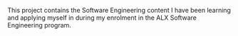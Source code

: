 This project contains the Software Engineering content I have been learning and applying myself in during my enrolment in the ALX Software Engineering program.
